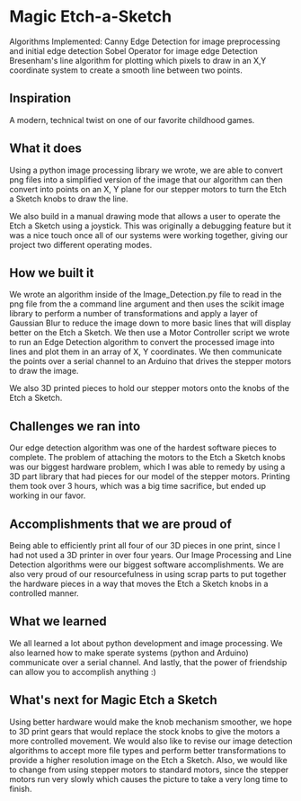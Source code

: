 # Magic Etch-a-Sketch

Algorithms Implemented:
  Canny Edge Detection for image preprocessing and initial edge detection
  Sobel Operator for image edge Detection
  Bresenham's line algorithm for plotting which pixels to draw in an X,Y coordinate system to create a smooth line between two points.

## Inspiration
A modern, technical twist on one of our favorite childhood games.

## What it does
Using a python image processing library we wrote, we are able to convert png files into a simplified version of the image that our algorithm can then convert into points on an X, Y plane for our stepper motors to turn the Etch a Sketch knobs to draw the line.

We also build in a manual drawing mode that allows a user to operate the Etch a Sketch using a joystick. This was originally a debugging feature but it was a nice touch once all of our systems were working together, giving our project two different operating modes.  

## How we built it
We wrote an algorithm inside of the Image_Detection.py file to read in the png file from the a command line argument and then uses the scikit image library to perform a number of transformations and apply a layer of Gaussian Blur to reduce the image down to more basic lines that will display better on the Etch a Sketch. We then use a Motor Controller script we wrote to run an Edge Detection algorithm to convert the processed image into lines and plot them in an array of X, Y coordinates. We then communicate the points over a serial channel to an Arduino that drives the stepper motors to draw the image.

We also 3D printed pieces to hold our stepper motors onto the knobs of the Etch a Sketch.

## Challenges we ran into
Our edge detection algorithm was one of the hardest software pieces to complete. The problem of attaching the motors to the Etch a Sketch knobs was our biggest hardware problem, which I was able to remedy by using a 3D part library that had pieces for our model of the stepper motors. Printing them took over 3 hours, which was a big time sacrifice, but ended up working in our favor.

## Accomplishments that we are proud of
Being able to efficiently print all four of our 3D pieces in one print, since I had not used a 3D printer in over four years.
Our Image Processing and Line Detection algorithms were our biggest software accomplishments. We are also very proud of our resourcefulness in using scrap parts to put together the hardware pieces in a way that moves the Etch a Sketch knobs in a controlled manner.  

## What we learned
We all learned a lot about python development and image processing. We also learned how to make sperate systems (python and Arduino) communicate over a serial channel. And lastly, that the power of friendship can allow you to accomplish anything :)

## What's next for Magic Etch a Sketch
Using better hardware would make the knob mechanism smoother, we hope to 3D print gears that would replace the stock knobs to give the motors a more controlled movement. We would also like to revise our image detection algorithms to accept more file types and perform better transformations to provide a higher resolution image on the Etch a Sketch. Also, we would like to change from using stepper motors to standard motors, since the stepper motors run very slowly which causes the picture to take a very long time to finish.
